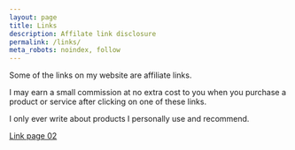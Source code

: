 ```yaml
---
layout: page
title: Links
description: Affilate link disclosure
permalink: /links/
meta_robots: noindex, follow
---
```


Some of the links on my website are affiliate links.

I may earn a small commission at no extra cost to you when you purchase a product or service after clicking on one of these links.

I only ever write about products I personally use and recommend.

[Link page 02](/links-page-02/)